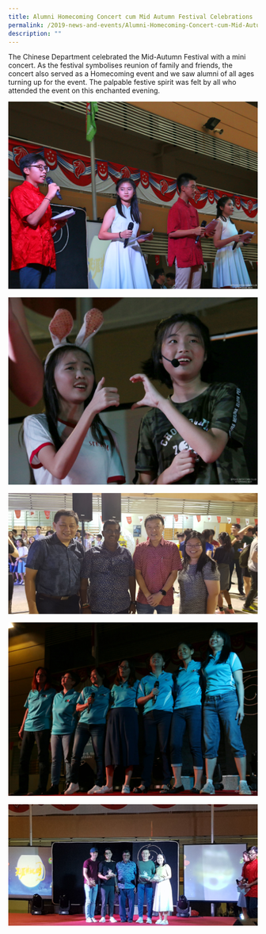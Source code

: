 ```yaml
---
title: Alumni Homecoming Concert cum Mid Autumn Festival Celebrations
permalink: /2019-news-and-events/Alumni-Homecoming-Concert-cum-Mid-Autumn-Festival-Celebrations
description: ""
---
```

The Chinese Department celebrated the Mid-Autumn Festival with a mini concert. As the festival symbolises reunion of family and friends, the concert also served as a Homecoming event and we saw alumni of all ages turning up for the event. The palpable festive spirit was felt by all who attended the event on this enchanted evening.

![](/images/alumni%201-min.jpeg)

![](/images/alumni%202-min.jpeg)


![](/images/alumni%203-min.jpeg)

![](/images/alumni%204-min.jpeg)

![](/images/alumni%205-min.jpeg)
